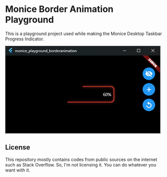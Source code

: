 # Monice Border Animation Playground

This is a playground project used while making the Monice Desktop Taskbar Progress Indicator.

![Alt text](./resources/image.png)

## License

This repository mostly contains codes from public sources on the internet such as Stack Overflow. So, I'm not licensing it. You can do whatever you want with it.
